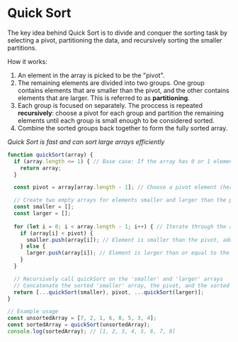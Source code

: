 # Quick Sort

The key idea behind Quick Sort is to divide and conquer the sorting task by selecting a pivot, partitioning the data, and recursively sorting the smaller partitions.

How it works:
1. An element in the array is picked to be the "pivot".
2. The remaining elements are divided into two groups. One group contains elements that are smaller than the pivot, and the other contains elements that are larger. This is referred to as **partitioning**.
3. Each group is focused on separately. The proccess is repeated **recursively**: choose a pivot for each group and partition the remaining elements until each group is small enough to be considered sorted.
4. Combine the sorted groups back together to form the fully sorted array.

*Quick Sort is fast and can sort large arrays efficiently*

```javascript
function quickSort(array) {
  if (array.length <= 1) { // Base case: If the array has 0 or 1 element, it is already sorted
    return array;
  }

  const pivot = array[array.length - 1]; // Choose a pivot element (here, we select the last element)

  // Create two empty arrays for elements smaller and larger than the pivot
  const smaller = [];
  const larger = [];
  
  for (let i = 0; i < array.length - 1; i++) { // Iterate through the array, excluding the pivot element
    if (array[i] < pivot) {
      smaller.push(array[i]); // Element is smaller than the pivot, add it to the 'smaller' array
    } else {
      larger.push(array[i]); // Element is larger than or equal to the pivot, add it to the 'larger' array
    }
  }

  // Recursively call quickSort on the 'smaller' and 'larger' arrays
  // Concatenate the sorted 'smaller' array, the pivot, and the sorted 'larger' array
  return [...quickSort(smaller), pivot, ...quickSort(larger)];
}

// Example usage
const unsortedArray = [7, 2, 1, 6, 8, 5, 3, 4];
const sortedArray = quickSort(unsortedArray);
console.log(sortedArray); // [1, 2, 3, 4, 5, 6, 7, 8]
```


